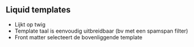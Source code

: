 ## Liquid templates

- Lijkt op twig
- Template taal is eenvoudig uitbreidbaar (bv met een spamspan filter)
- Front matter selecteert de bovenliggende template
